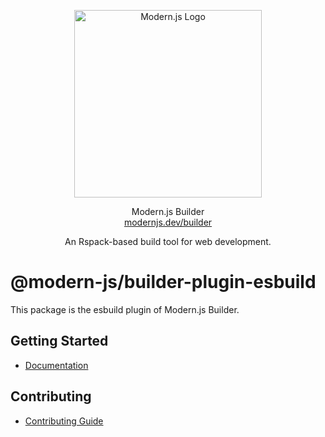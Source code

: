 <p align="center">
  <a href="https://modernjs.dev" target="blank"><img src="https://lf3-static.bytednsdoc.com/obj/eden-cn/ylaelkeh7nuhfnuhf/modernjs-cover.png" width="300" alt="Modern.js Logo" /></a>
</p>
<p align="center">
  Modern.js Builder
  <br/>
  <a href="https://modernjs.dev/builder/en" target="blank">
    modernjs.dev/builder
  </a>
</p>
<p align="center">
  An Rspack-based build tool for web development.
</p>

# @modern-js/builder-plugin-esbuild

This package is the esbuild plugin of Modern.js Builder.

## Getting Started

- [Documentation](https://modernjs.dev/builder/en/plugins/plugin-esbuild.html)

## Contributing

- [Contributing Guide](https://github.com/web-infra-dev/modern.js/blob/main/CONTRIBUTING.md)
